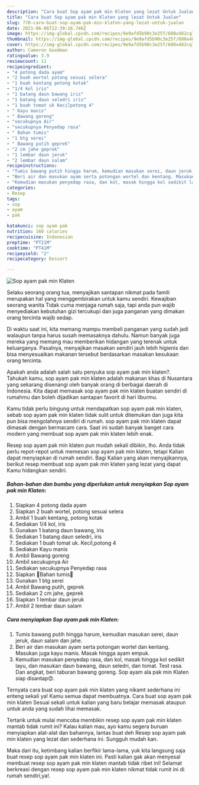 ```yaml
---
description: "Cara buat Sop ayam pak min Klaten yang lezat Untuk Jualan"
title: "Cara buat Sop ayam pak min Klaten yang lezat Untuk Jualan"
slug: 770-cara-buat-sop-ayam-pak-min-klaten-yang-lezat-untuk-jualan
date: 2021-06-06T22:39:16.746Z
image: https://img-global.cpcdn.com/recipes/9e9afd5b90c3e25f/680x482cq70/sop-ayam-pak-min-klaten-foto-resep-utama.jpg
thumbnail: https://img-global.cpcdn.com/recipes/9e9afd5b90c3e25f/680x482cq70/sop-ayam-pak-min-klaten-foto-resep-utama.jpg
cover: https://img-global.cpcdn.com/recipes/9e9afd5b90c3e25f/680x482cq70/sop-ayam-pak-min-klaten-foto-resep-utama.jpg
author: Cameron Goodman
ratingvalue: 3.9
reviewcount: 11
recipeingredient:
- "4 potong dada ayam"
- "2 buah wortel potong sesuai selera"
- "1 buah kentang potong kotak"
- "1/4 kol iris"
- "1 batang daun bawang iris"
- "1 batang daun seledri iris"
- "1 buah tomat uk Kecilpotong 4"
- " Kayu manis"
- " Bawang goreng"
- "secukupnya Air"
- "secukupnya Penyedap rasa"
- " Bahan tumis"
- "1 btg serei"
- " Bawang putih geprek"
- "2 cm jahe geprek"
- "1 lembar daun jeruk"
- "2 lembar daun salam"
recipeinstructions:
- "Tumis bawang putih hingga harum, kemudian masukan serei, daun jeruk, daun salam dan jahe."
- "Beri air dan masukan ayam serta potongan wortel dan kentang. Masukan juga kayu manis. Masak hingga ayam empuk."
- "Kemudian masukan penyedap rasa, dan kol, masak hingga kol sedikit layu, dan masukan daun bawang, daun seledri, dan tomat. Test rasa. Dan angkat, beri taburan bawang goreng. Sop ayam ala pak min Klaten siap disantap😍."
categories:
- Resep
tags:
- sop
- ayam
- pak

katakunci: sop ayam pak 
nutrition: 160 calories
recipecuisine: Indonesian
preptime: "PT21M"
cooktime: "PT41M"
recipeyield: "2"
recipecategory: Dessert

---
```



![Sop ayam pak min Klaten](https://img-global.cpcdn.com/recipes/9e9afd5b90c3e25f/680x482cq70/sop-ayam-pak-min-klaten-foto-resep-utama.jpg)

Selaku seorang orang tua, menyajikan santapan nikmat pada famili merupakan hal yang menggembirakan untuk kamu sendiri. Kewajiban seorang  wanita Tidak cuma menjaga rumah saja, tapi anda pun wajib menyediakan kebutuhan gizi tercukupi dan juga panganan yang dimakan orang tercinta wajib sedap.

Di waktu  saat ini, kita memang mampu membeli panganan yang sudah jadi walaupun tanpa harus susah memasaknya dahulu. Namun banyak juga mereka yang memang mau memberikan hidangan yang terenak untuk keluarganya. Pasalnya, menyajikan masakan sendiri jauh lebih higienis dan bisa menyesuaikan makanan tersebut berdasarkan masakan kesukaan orang tercinta. 



Apakah anda adalah salah satu penyuka sop ayam pak min klaten?. Tahukah kamu, sop ayam pak min klaten adalah makanan khas di Nusantara yang sekarang disenangi oleh banyak orang di berbagai daerah di Indonesia. Kita dapat memasak sop ayam pak min klaten buatan sendiri di rumahmu dan boleh dijadikan santapan favorit di hari liburmu.

Kamu tidak perlu bingung untuk mendapatkan sop ayam pak min klaten, sebab sop ayam pak min klaten tidak sulit untuk ditemukan dan juga kita pun bisa mengolahnya sendiri di rumah. sop ayam pak min klaten dapat dimasak dengan bermacam cara. Saat ini sudah banyak banget cara modern yang membuat sop ayam pak min klaten lebih enak.

Resep sop ayam pak min klaten pun mudah sekali dibikin, lho. Anda tidak perlu repot-repot untuk memesan sop ayam pak min klaten, tetapi Kalian dapat menyiapkan di rumah sendiri. Bagi Kalian yang akan menyajikannya, berikut resep membuat sop ayam pak min klaten yang lezat yang dapat Kamu hidangkan sendiri.

<!--inarticleads1-->

##### Bahan-bahan dan bumbu yang diperlukan untuk menyiapkan Sop ayam pak min Klaten:

1. Siapkan 4 potong dada ayam
1. Siapkan 2 buah wortel, potong sesuai selera
1. Ambil 1 buah kentang, potong kotak
1. Sediakan 1/4 kol, iris
1. Gunakan 1 batang daun bawang, iris
1. Sediakan 1 batang daun seledri, iris
1. Sediakan 1 buah tomat uk. Kecil,potong 4
1. Sediakan  Kayu manis
1. Ambil  Bawang goreng
1. Ambil secukupnya Air
1. Sediakan secukupnya Penyedap rasa
1. Siapkan  🌺Bahan tumis🌺
1. Gunakan 1 btg serei
1. Ambil  Bawang putih, geprek
1. Sediakan 2 cm jahe, geprek
1. Siapkan 1 lembar daun jeruk
1. Ambil 2 lembar daun salam




<!--inarticleads2-->

##### Cara menyiapkan Sop ayam pak min Klaten:

1. Tumis bawang putih hingga harum, kemudian masukan serei, daun jeruk, daun salam dan jahe.
1. Beri air dan masukan ayam serta potongan wortel dan kentang. Masukan juga kayu manis. Masak hingga ayam empuk.
1. Kemudian masukan penyedap rasa, dan kol, masak hingga kol sedikit layu, dan masukan daun bawang, daun seledri, dan tomat. Test rasa. Dan angkat, beri taburan bawang goreng. Sop ayam ala pak min Klaten siap disantap😍.




Ternyata cara buat sop ayam pak min klaten yang nikamt sederhana ini enteng sekali ya! Kamu semua dapat membuatnya. Cara buat sop ayam pak min klaten Sesuai sekali untuk kalian yang baru belajar memasak ataupun untuk anda yang sudah lihai memasak.

Tertarik untuk mulai mencoba membikin resep sop ayam pak min klaten mantab tidak rumit ini? Kalau kalian mau, ayo kamu segera buruan menyiapkan alat-alat dan bahannya, lantas buat deh Resep sop ayam pak min klaten yang lezat dan sederhana ini. Sungguh mudah kan. 

Maka dari itu, ketimbang kalian berfikir lama-lama, yuk kita langsung saja buat resep sop ayam pak min klaten ini. Pasti kalian gak akan menyesal membuat resep sop ayam pak min klaten mantab tidak ribet ini! Selamat berkreasi dengan resep sop ayam pak min klaten nikmat tidak rumit ini di rumah sendiri,ya!.

